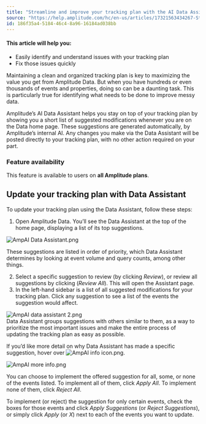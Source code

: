 ```yaml
---
title: "Streamline and improve your tracking plan with the AI Data Assistant"
source: "https://help.amplitude.com/hc/en-us/articles/17321563434267-Streamline-and-improve-your-tracking-plan-with-the-AI-Data-Assistant"
id: 186f35a4-5184-46c4-8a96-16184ad038bb
---
```


#### This article will help you:

* Easily identify and understand issues with your tracking plan
* Fix those issues quickly

Maintaining a clean and organized tracking plan is key to maximizing the value you get from Amplitude Data. But when you have hundreds or even thousands of events and properties, doing so can be a daunting task. This is particularly true for identifying what needs to be done to improve messy data.

Amplitude’s AI Data Assistant helps you stay on top of your tracking plan by showing you a short list of suggested modifications whenever you are on the Data home page. These suggestions are generated automatically, by Amplitude’s internal AI. Any changes you make via the Data Assistant will be posted directly to your tracking plan, with no other action required on your part.

### Feature availability

This feature is available to users on **all Amplitude plans**.

## Update your tracking plan with Data Assistant

To update your tracking plan using the Data Assistant, follow these steps:

1. Open Amplitude Data. You’ll see the Data Assistant at the top of the home page, displaying a list of its top suggestions.  
  
![AmpAI Data Assistant.png](/docs/output/img/data/ampai-data-assistant-png.png)  
  
These suggestions are listed in order of priority, which Data Assistant determines by looking at event volume and query counts, among other things.

2. Select a specific suggestion to review (by clicking *Review*), or review all suggestions by clicking (*Review All*). This will open the Assistant page.
3. In the left-hand sidebar is a list of all suggested modifications for your tracking plan. Click any suggestion to see a list of the events the suggestion would affect.  
  
![AmpAI data assistant 2.png](/docs/output/img/data/ampai-data-assistant-2-png.png)  
Data Assistant groups suggestions with others similar to them, as a way to prioritize the most important issues and make the entire process of updating the tracking plan as easy as possible.  
  
If you’d like more detail on why Data Assistant has made a specific suggestion, hover over ![AmpAI info icon.png](/docs/output/img/data/ampai-info-icon-png.png).  
  
![AmpAI more info.png](/docs/output/img/data/ampai-more-info-png.png)  
  
You can choose to implement the offered suggestion for all, some, or none of the events listed. To implement all of them, click *Apply All*. To implement none of them, click *Reject All*.  
  
To implement (or reject) the suggestion for only certain events, check the boxes for those events and click *Apply Suggestions* (or *Reject Suggestions*), or simply click *Apply* (or *X*) next to each of the events you want to update.
